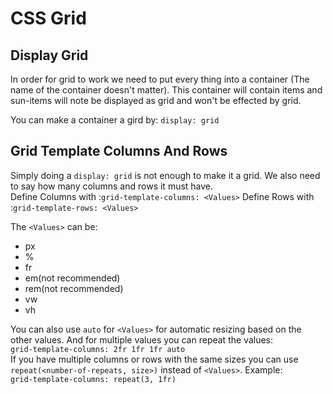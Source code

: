 # CSS Grid

## Display Grid

In order for grid to work we need to put every thing into a container (The name of the container doesn't matter). This container will contain items and sun-items will note be displayed as grid and won't be effected by grid.

You can make a container a gird by: `display: grid`

## Grid Template Columns And Rows

Simply doing a `display: grid` is not enough to make it a grid. We also need to say how many columns and rows it must have.</br>
Define Columns with :`grid-template-columns: <Values>`
Define Rows with :`grid-template-rows: <Values>`

The `<Values>` can be:

- px
- %
- fr
- em(not recommended)
- rem(not recommended)
- vw
- vh

You can also use `auto` for `<Values>` for automatic resizing based on the other values. And for multiple values you can repeat the values: </br>
`grid-template-columns: 2fr 1fr 1fr auto`</br>
If you have multiple columns or rows with the same sizes you can use `repeat(<number-of-repeats, size>)` instead of `<Values>`. Example:</br>
`grid-template-columns: repeat(3, 1fr)`
